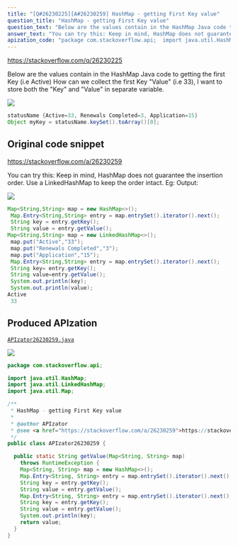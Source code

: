 ```yaml
---
title: "[Q#26230225][A#26230259] HashMap - getting First Key value"
question_title: "HashMap - getting First Key value"
question_text: "Below are the values contain in the HashMap Java code to getting the first Key (i.e Active) How can we collect the first Key \"Value\" (i.e 33), I want to store both the \"Key\" and \"Value\" in separate variable."
answer_text: "You can try this: Keep in mind, HashMap does not guarantee the insertion order. Use a LinkedHashMap to keep the order intact. Eg: Output:"
apization_code: "package com.stackoverflow.api;  import java.util.HashMap; import java.util.LinkedHashMap; import java.util.Map;  /**  * HashMap - getting First Key value  *  * @author APIzator  * @see <a href=\"https://stackoverflow.com/a/26230259\">https://stackoverflow.com/a/26230259</a>  */ public class APIzator26230259 {    public static String getValue(Map<String, String> map)     throws RuntimeException {     Map<String, String> map = new HashMap<>();     Map.Entry<String, String> entry = map.entrySet().iterator().next();     String key = entry.getKey();     String value = entry.getValue();     Map.Entry<String, String> entry = map.entrySet().iterator().next();     String key = entry.getKey();     String value = entry.getValue();     System.out.println(key);     return value;   } }"
---
```


https://stackoverflow.com/q/26230225

Below are the values contain in the HashMap
Java code to getting the first Key (i.e Active)
How can we collect the first Key &quot;Value&quot; (i.e 33), I want to store both the &quot;Key&quot; and &quot;Value&quot; in separate variable.


<div class="code-logo"><img src="/stackoverflow.png" /></div>

```java
statusName {Active=33, Renewals Completed=3, Application=15}
Object myKey = statusName.keySet().toArray()[0];
```


## Original code snippet

https://stackoverflow.com/a/26230259

You can try this:
Keep in mind, HashMap does not guarantee the insertion order. Use a LinkedHashMap to keep the order intact.
Eg:
Output:

<div class="code-logo"><img src="/stackoverflow.png" /></div>

```java
Map<String,String> map = new HashMap<>();
 Map.Entry<String,String> entry = map.entrySet().iterator().next();
 String key = entry.getKey();
 String value = entry.getValue();
Map<String,String> map = new LinkedHashMap<>();
 map.put("Active","33");
 map.put("Renewals Completed","3");
 map.put("Application","15");
 Map.Entry<String,String> entry = map.entrySet().iterator().next();
 String key= entry.getKey();
 String value=entry.getValue();
 System.out.println(key);
 System.out.println(value);
Active
 33
```

## Produced APIzation

[`APIzator26230259.java`](https://github.com/pasqualesalza/apization-temp-data/raw/master/search/APIzator26230259.java)

<div class="code-logo"><img src="/apizator.png" /></div>

```java
package com.stackoverflow.api;

import java.util.HashMap;
import java.util.LinkedHashMap;
import java.util.Map;

/**
 * HashMap - getting First Key value
 *
 * @author APIzator
 * @see <a href="https://stackoverflow.com/a/26230259">https://stackoverflow.com/a/26230259</a>
 */
public class APIzator26230259 {

  public static String getValue(Map<String, String> map)
    throws RuntimeException {
    Map<String, String> map = new HashMap<>();
    Map.Entry<String, String> entry = map.entrySet().iterator().next();
    String key = entry.getKey();
    String value = entry.getValue();
    Map.Entry<String, String> entry = map.entrySet().iterator().next();
    String key = entry.getKey();
    String value = entry.getValue();
    System.out.println(key);
    return value;
  }
}

```